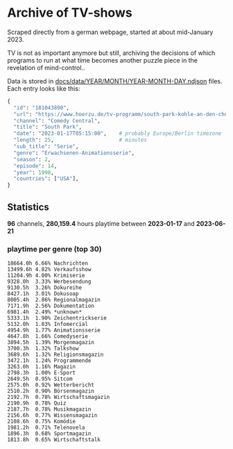# Archive of TV-shows

Scraped directly from a german webpage, started at about mid-January 2023.

TV is not as important anymore but still, archiving the decisions of which programs to run at what time
becomes another puzzle piece in the revelation of mind-control.. 

Data is stored in [docs/data/YEAR/MONTH/YEAR-MONTH-DAY.ndjson](docs/data/) files. 
Each entry looks like this:

```python
{
  "id": "181043890", 
  "url": "https://www.hoerzu.de/tv-programm/south-park-kohle-an-den-chefkoch/bid_181043890/", 
  "channel": "Comedy Central", 
  "title": "South Park", 
  "date": "2023-01-17T05:15:00",    # probably Europe/Berlin timezone 
  "length": 25,                     # minutes 
  "sub_title": "Serie", 
  "genre": "Erwachsenen-Animationsserie", 
  "season": 2, 
  "episode": 14, 
  "year": 1998, 
  "countries": ["USA"],
}
```

## Statistics

**96** channels, **280,159.4** hours playtime between **2023-01-17** and **2023-06-21**


### playtime per genre (top 30)

    18664.0h 6.66% Nachrichten
    13499.6h 4.82% Verkaufsshow
    11204.9h 4.00% Krimiserie
    9328.0h  3.33% Werbesendung
    9130.5h  3.26% Dokureihe
    8427.1h  3.01% Dokusoap
    8005.4h  2.86% Regionalmagazin
    7171.9h  2.56% Dokumentation
    6981.4h  2.49% *unknown*
    5333.1h  1.90% Zeichentrickserie
    5132.0h  1.83% Infomercial
    4954.9h  1.77% Animationsserie
    4647.8h  1.66% Comedyserie
    3894.5h  1.39% Morgenmagazin
    3700.3h  1.32% Talkshow
    3689.6h  1.32% Religionsmagazin
    3472.1h  1.24% Programmende
    3263.0h  1.16% Magazin
    2798.3h  1.00% E-Sport
    2649.5h  0.95% Sitcom
    2575.0h  0.92% Wetterbericht
    2510.2h  0.90% Börsenmagazin
    2192.7h  0.78% Wirtschaftsmagazin
    2190.9h  0.78% Quiz
    2187.7h  0.78% Musikmagazin
    2156.6h  0.77% Wissensmagazin
    2108.6h  0.75% Komödie
    1981.2h  0.71% Telenovela
    1896.3h  0.68% Sportmagazin
    1813.8h  0.65% Wirtschaftstalk
